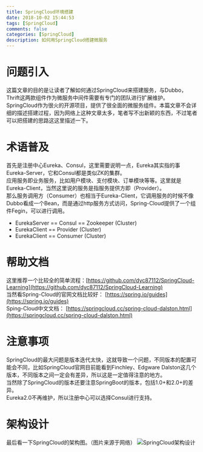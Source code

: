 ```yaml
---
title: SpringCloud环境搭建
date: 2018-10-02 15:44:53
tags: [SpringCloud]
comments: false
categories: [SpringCloud]
description: 如何用SpringCloud搭建微服务
---
```


# 问题引入
这篇文章的目的是让读者了解如何通过SpringCloud来搭建服务，与Dubbo，Thrift这两款组件作为微服务中间件需要有专门的团队进行扩展维护。SpringCloud作为很火的开源项目，提供了很全面的微服务组件。本篇文章不会详细的描述搭建过程，因为网络上这种文章太多，笔者写不出新颖的东西，不过笔者可以把搭建的思路这这里描述一下。

# 术语普及
首先是注册中心Eureka、Consul，这里需要说明一点，Eureka其实指的事Eureka-Server，它和Consul都是类似ZK的集群。  
应用服务即业务服务，比如用户模块、支付模块、订单模块等等。这里就是Eureka-Client，当然这里说的服务是指服务提供方即（Provider）。  
那么服务调用方（Consumer）也相当于Eureka-Client，它调用服务的时候不像Dubbo看成一个Bean，而是通过http服务方式访问，Spring-Cloud提供了一个组件Fegin，可以进行调用。 
 
- EurekaServer == Consul == Zookeeper (Cluster)  
- EurekaClient == Provider (Cluster)  
- EurekaClient == Consumer (Cluster)


# 帮助文档
这里推荐一个比较全的简单流程：[https://github.com/dyc87112/SpringCloud-Learning](https://github.com/dyc87112/SpringCloud-Learning)  
当然看Spring-Cloud的官网文档比较好： [https://spring.io/guides](https://spring.io/guides)  
Sping-Cloud中文文档： [https://springcloud.cc/spring-cloud-dalston.html](https://springcloud.cc/spring-cloud-dalston.html)

# 注意事项
SpringCloud的最大问题是版本迭代太快，这就导致一个问题，不同版本的配置可能会不同，比如SpringCloud官网目前能看到Finchley、Edgware Dalston这几个版本，不同版本之间一定会有差异，所以这是一定值得注意的地方。  
当然除了SpringCloud的版本还要注意SpringBoot的版本，包括1.0+和2.0+的差异。  
Eureka2.0不再维护，所以注册中心可以选择Consul进行支持。

# 架构设计
最后看一下SpringCloud的架构图。（图片来源于网络）
![SpringCloud架构设计](http://dl2.iteye.com/upload/attachment/0127/5022/34c6c16a-6b3d-3095-b769-bc8ac5d02b73.jpg)